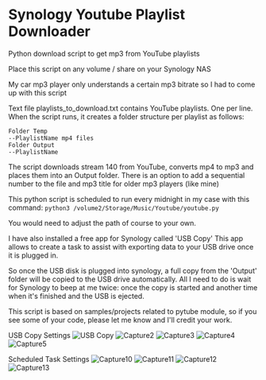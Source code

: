 # Synology Youtube Playlist Downloader
Python download script to get mp3 from YouTube playlists

Place this script on any volume / share on your Synology NAS

My car mp3 player only understands a certain mp3 bitrate so I had to come up with this script

Text file playlists_to_download.txt contains YouTube playlists. One per line.
When the script runs, it creates a folder structure per playlist as follows:
```
Folder Temp
--PlaylistName mp4 files
Folder Output
--PlaylistName
```
The script downloads stream 140 from YouTube, converts mp4 to mp3 and places them into an Output folder. There is an option to add a sequential number to the file and mp3 title for older mp3 players (like mine)

This python script is scheduled to run every midnight in my case with this command:
```python3 /volume2/Storage/Music/Youtube/youtube.py```

You would need to adjust the path of course to your own.

I have also installed a free app for Synology called 'USB Copy'
This app allows to create a task to assist with exporting data to your USB drive once it is plugged in.

So once the USB disk is plugged into synology, a full copy from the 'Output' folder will be copied to the USB drive automatically. All I need to do is wait for Synology to beep at me twice: once the copy is started and another time when it's finished and the USB is ejected.

This script is based on samples/projects related to pytube module, so if you see some of your code, please let me know and I'll credit your work.

USB Copy Settings
![USB Copy](https://user-images.githubusercontent.com/1160500/190933704-86a9ee42-64bc-45fc-89fb-c883b2288f82.PNG)
![Capture2](https://user-images.githubusercontent.com/1160500/190933705-db67110c-d75d-4073-9f7a-e9bcc25aefb9.PNG)
![Capture3](https://user-images.githubusercontent.com/1160500/190933706-ef5cfffd-e490-48cc-b279-432bfce918b4.PNG)
![Capture4](https://user-images.githubusercontent.com/1160500/190933707-da1c0dc0-5b47-4c74-a0d6-4877f05a49cd.PNG)
![Capture5](https://user-images.githubusercontent.com/1160500/190933708-235b7c92-4d77-411c-ab2d-09b4a2efc9cb.PNG)

Scheduled Task Settings
![Capture10](https://user-images.githubusercontent.com/1160500/190933709-cdd31694-97e6-4190-8542-73000fefbf9e.PNG)
![Capture11](https://user-images.githubusercontent.com/1160500/190933710-44ccd74b-f670-4447-ac34-f2038e3c3f4a.PNG)
![Capture12](https://user-images.githubusercontent.com/1160500/190933711-a1b353fa-520c-49e9-bd69-d12d551d9c4d.PNG)
![Capture13](https://user-images.githubusercontent.com/1160500/190933712-f12f1930-527e-4735-81ef-b9335cf2ca1e.PNG)
